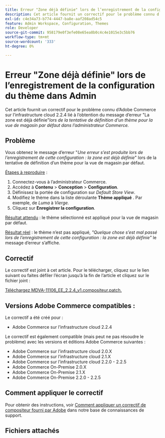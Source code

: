 ```yaml
---
title: Erreur "Zone déjà définie" lors de l’enregistrement de la configuration du thème dans Admin
description: Cet article fournit un correctif pour le problème connu d’Adobe Commerce sur l’infrastructure cloud 2.2.4 lié à l’obtention du message d’erreur *"La zone est déjà définie"* lors de la tentative de définition d’un thème pour la vue de magasin par défaut dans l’administrateur Commerce.
exl-id: c4e34a73-b774-4447-ba8e-aaf208ad54c5
feature: Admin Workspace, Configuration, Themes
role: Developer
source-git-commit: 958179e0f3efe08e65ea8b0c4c4e1015e3c5bb76
workflow-type: tm+mt
source-wordcount: '333'
ht-degree: 0%

---
```


# Erreur &quot;Zone déjà définie&quot; lors de l’enregistrement de la configuration du thème dans Admin

Cet article fournit un correctif pour le problème connu d’Adobe Commerce sur l’infrastructure cloud 2.2.4 lié à l’obtention du message d’erreur &quot;La zone est déjà définie&quot;*lors de la tentative de définition d’un thème pour la vue de magasin par défaut dans l’administrateur Commerce.*

## Problème

Vous obtenez le message d’erreur &quot;*Une erreur s’est produite lors de l’enregistrement de cette configuration : la zone est déjà définie*&quot; lors de la tentative de définition d’un thème pour la vue de magasin par défaut.

<u>Étapes à reproduire</u> :

1. Connectez-vous à l’administrateur Commerce.
1. Accédez à **Contenu** > **Conception** > **Configuration**.
1. Définissez la portée de configuration sur *Default Store View*.
1. Modifiez le thème dans la liste déroulante **Thème appliqué** . Par exemple, de *Luma* à *Vierge.*
1. Cliquez sur **Enregistrer la configuration**.

<u>Résultat attendu</u> : le thème sélectionné est appliqué pour la vue de magasin par défaut.

<u>Résultat réel</u> : le thème n’est pas appliqué, *&quot;Quelque chose s’est mal passé lors de l’enregistrement de cette configuration : la zone est déjà définie&quot;* le message d’erreur s’affiche.

## Correctif

Le correctif est joint à cet article. Pour le télécharger, cliquez sur le lien suivant ou faites défiler l’écran jusqu’à la fin de l’article et cliquez sur le fichier joint :

[Téléchargez MDVA-11106\_EE\_2.2.4\_v1.compositeur.patch.](assets/MDVA-11106_EE_2.2.4_v1.composer.patch.zip)

## Versions Adobe Commerce compatibles :

Le correctif a été créé pour :

* Adobe Commerce sur l’infrastructure cloud 2.2.4

Le correctif est également compatible (mais peut ne pas résoudre le problème) avec les versions et éditions Adobe Commerce suivantes :

* Adobe Commerce sur l’infrastructure cloud 2.0.X
* Adobe Commerce sur l’infrastructure cloud 2.1.X
* Adobe Commerce sur l’infrastructure cloud 2.2.0 - 2.2.5
* Adobe Commerce On-Premise 2.0.X
* Adobe Commerce On-Premise 2.1.X
* Adobe Commerce On-Premise 2.2.0 - 2.2.5

## Comment appliquer le correctif

Pour obtenir des instructions, voir [Comment appliquer un correctif de compositeur fourni par Adobe](/help/how-to/general/how-to-apply-a-composer-patch-provided-by-magento.md) dans notre base de connaissances de support.

## Fichiers attachés
